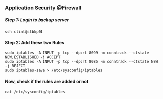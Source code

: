 ### Application Security @Firewall
##### Step 1: Login to backup server
```
ssh clint@stbkp01
```
#### Step 2: Add these two Rules
```
sudo iptables -A INPUT -p tcp --dport 8099 -m conntrack --ctstate NEW,ESTABLISHED -j ACCEPT
sudo iptables -A INPUT -p tcp --dport 8085 -m conntrack --ctstate NEW -j REJECT
sudo iptables-save > /etc/sysconfig/iptables
```
#### Now, check if the rules are added or not
```
cat /etc/sysconfig/iptables
```
